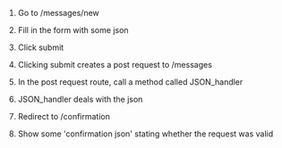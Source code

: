 1. Go to /messages/new

2. Fill in the form with some json

3. Click submit

4. Clicking submit creates a post request to /messages

5. In the post request route, call a method called JSON_handler

6. JSON_handler deals with the json

7. Redirect to /confirmation

8. Show some 'confirmation json' stating whether the request was valid